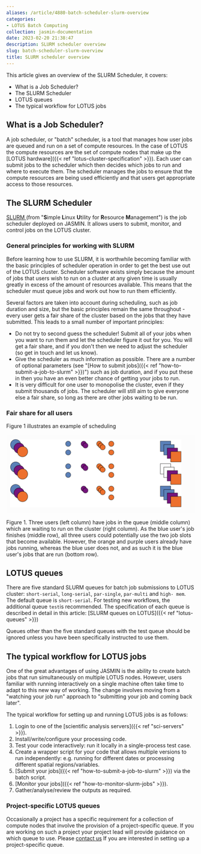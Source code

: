 ```yaml
---
aliases: /article/4880-batch-scheduler-slurm-overview
categories:
- LOTUS Batch Computing
collection: jasmin-documentation
date: 2023-02-20 21:38:47
description: SLURM scheduler overview
slug: batch-scheduler-slurm-overview
title: SLURM scheduler overview
---
```


This article gives an overview of the SLURM Scheduler, it covers:

  * What is a Job Scheduler?
  * The SLURM Scheduler
  * LOTUS queues
  * The typical workflow for LOTUS jobs

## What is a Job Scheduler?

A job scheduler, or "batch" scheduler, is a tool that manages how user jobs
are queued and run on a set of compute resources. In the case of LOTUS the
compute resources are the set of compute nodes that make up the [LOTUS hardware]({{< ref "lotus-cluster-specification" >}}). Each user can submit
jobs to the scheduler which then decides which jobs to run and where to
execute them. The scheduler manages the jobs to ensure that the compute
resources are being used efficiently and that users get appropriate access to
those resources.

## The SLURM Scheduler

[SLURM ](https://slurm.schedmd.com) (from "**S**imple **L**inux
**U**tility for **R**esource **M**anagement") is the job
scheduler deployed on JASMIN. It allows users to submit, monitor, and control
jobs on the LOTUS cluster.

### General principles for working with SLURM

Before learning how to use SLURM, it is worthwhile becoming familiar with the
basic principles of scheduler operation in order to get the best use out of
the LOTUS cluster. Scheduler software exists simply because the amount of jobs
that users wish to run on a cluster at any given time is usually greatly in
excess of the amount of resources available. This means that the scheduler
must queue jobs and work out how to run them efficiently.

Several factors are taken into account during scheduling, such as job duration
and size, but the basic principles remain the same throughout - every user
gets a fair share of the cluster based on the jobs that they have submitted.
This leads to a small number of important principles:

  * Do not try to second guess the scheduler! Submit all of your jobs when you want to run them and let the scheduler figure it out for you. You will get a fair share, and if you don't then we need to adjust the scheduler (so get in touch and let us know).
  * Give the scheduler as much information as possible. There are a number of optional parameters (see "[How to submit jobs]({{< ref "how-to-submit-a-job-to-slurm" >}})") such as job duration, and if you put these in then you have an even better chance of getting your jobs to run.
  * It is very difficult for one user to monopolise the cluster, even if they submit thousands of jobs. The scheduler will still aim to give everyone else a fair share, so long as there are other jobs waiting to be run.

### Fair share for all users

Figure 1 illustrates an example of scheduling

![](Screenshot-2023-02-20-at-21.32.28.png)

Figure 1. Three users (left column) have jobs in the queue (middle column)
which are waiting to run on the cluster (right column). As the blue user's job
finishes (middle row), all three users could potentially use the two job slots
that become available. However, the orange and purple users already have jobs
running, whereas the blue user does not, and as such it is the blue user's
jobs that are run (bottom row).

## LOTUS queues

There are five standard SLURM queues for batch job submissions to LOTUS
cluster: `short-serial`, `long-serial`, `par-single`, `par-multi` and `high-
mem`. The default queue is `short-serial`. For testing new workflows, the
additional queue `test`is recommended. The specification of each queue is
described in detail in this article: [SLURM queues on LOTUS]({{< ref "lotus-queues" >}})

Queues other than the five standard queues with the test queue should be
ignored unless you have been specifically instructed to use them.

## The typical workflow for LOTUS jobs

One of the great advantages of using JASMIN is the ability to create batch
jobs that run simultaneously on multiple LOTUS nodes. However, users familiar
with running interactively on a single machine often take time to adapt to
this new way of working. The change involves moving from a "watching your job
run" approach to "submitting your job and coming back later".

The typical workflow for setting up and running LOTUS jobs is as follows:

  1. Login to one of the [scientific analysis servers]({{< ref "sci-servers" >}}).
  2. Install/write/configure your processing code.
  3. Test your code interactively: run it locally in a single-process test case.
  4. Create a wrapper script for your code that allows multiple versions to run independently: e.g. running for different dates or processing different spatial regions/variables.
  5. [Submit your jobs]({{< ref "how-to-submit-a-job-to-slurm" >}}) via the batch script.
  6. [Monitor your jobs]({{< ref "how-to-monitor-slurm-jobs" >}}).
  7. Gather/analyse/review the outputs as required.

### Project-specific LOTUS queues

Occasionally a project has a specific requirement for a collection of compute
nodes that involve the provision of a project-specific queue. If you are
working on such a project your project lead will provide guidance on which
queue to use. Please [contact us](http://www.jasmin.ac.uk/help/contact/) If
you are interested in setting up a project-specific queue.


